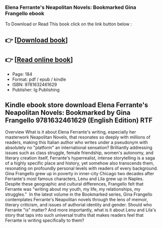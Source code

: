 ### Elena Ferrante's Neapolitan Novels: Bookmarked Gina Frangello ebook

To Download or Read This book click on the link button below :

## 👉  [**[Download book](http://ebooksharez.info/download.php?group=book&from=github.com&id=714339&lnk=1065 "Download book")**]

## 👉  [**[Read online book](http://ebooksharez.info/download.php?group=book&from=github.com&id=714339&lnk=1065 "Read online book")**]


* Page: 184
* Format: pdf / epub / kindle
* ISBN: 9781632461629
* Publisher: Ig Publishing



## Kindle ebook store download Elena Ferrante's Neapolitan Novels: Bookmarked by Gina Frangello 9781632461629 (English Edition) RTF


Overview
What is it about Elena Ferrante&#039;s writing, especially her masterwork Neapolitan Novels, that resonates so deeply with millions of readers, making this Italian author who writes under a pseudonym with absolutely no &quot;platform&quot; an international sensation? Brilliantly addressing issues such as class struggle, female friendship, women&#039;s autonomy, and literary creation itself, Ferrante&#039;s hyperrealist, intense storytelling is a saga of a highly specific place and history, yet somehow also transcends them, resonating on profoundly personal levels with readers of every background. Gina Frangello grew up in poverty in inner-city Chicago two decades after Ferrante&#039;s most famous characters, Lenu and Lila grew up in Naples. Despite these geographic and cultural differences, Frangello felt that Ferrante was &quot;writing about my youth, my life, my relationships, my struggles.&quot;  In the latest volume in the Bookmarked series, Gina Frangello contemplates Ferrante&#039;s Neapolitan novels through the lens of memoir, literary criticism, and issues of authorial identity and gender. Should who Ferrante &quot;is&quot; matter? And more importantly, what is it about Lenu and Lila&#039;s story that taps into such universal truths that makes readers feel that Ferrante is writing specifically to them? 



